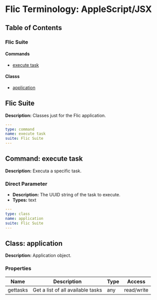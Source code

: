 # Flic Terminology: AppleScript/JSX

## Table of Contents

### Flic Suite
#### Commands
- [execute task](#execute_task)
#### Classs
- [application](#application)


## Flic Suite

**Description:** Classes just for the Flic application.

<a name="execute_task"></a>
```yaml
---
type: command
name: execute task
suite: Flic Suite
---
```

## Command: execute task

**Description:** Executa a specific task.

### Direct Parameter
- **Description:** The UUID string of the task to execute.
- **Types:** text
<a name="application"></a>
```yaml
---
type: class
name: application
suite: Flic Suite
---
```

## Class: application

**Description:** Application object.

### Properties
| Name | Description | Type | Access |
|---|---|---|---|
| gettasks | Get a list of all available tasks | any | read/write |

